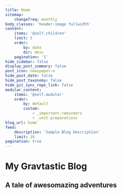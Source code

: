 ```yaml
---
title: Home
sitemap:
    changefreq: monthly
body_classes: 'header-image fullwidth'
content:
    items: '@self.children'
    limit: 5
    order:
        by: date
        dir: desc
    pagination: '1'
hide_sidebar: false
display_post_summary: false
post_icon: newspaper-o
hide_post_date: false
hide_post_taxonomy: false
hide_git_sync_repo_link: false
modular_content:
    items: '@self.modular'
    order:
        by: default
        custom:
            - _important-reminders
            - _unit-preparations
blog_url: home
feed:
    description: 'Sample Blog Description'
    limit: 10
pagination: true
---
```


# My Gravtastic Blog
## A tale of **awesomazing** adventures
